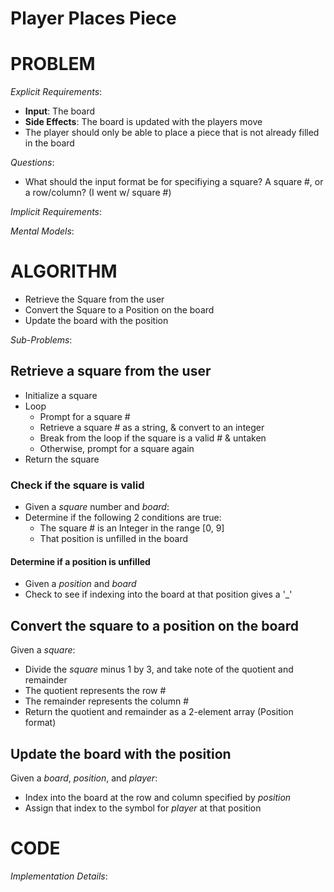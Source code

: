 # Player Places Piece

# PROBLEM

*Explicit Requirements*:
- **Input**: The board
- **Side Effects**: The board is updated with the players move
- The player should only be able to place a piece that is not already filled in the board

*Questions*:
- What should the input format be for specifiying a square? A square #, or a row/column? (I went w/ square #)

*Implicit Requirements*:


*Mental Models*:


# ALGORITHM

- Retrieve the Square from the user
- Convert the Square to a Position on the board
- Update the board with the position

*Sub-Problems*:

## Retrieve a square from the user

- Initialize a square
- Loop
  - Prompt for a square #
  - Retrieve a square # as a string, & convert to an integer
  - Break from the loop if the square is a valid # & untaken
  - Otherwise, prompt for a square again
- Return the square

### Check if the square is valid

- Given a _square_ number and _board_:
- Determine if the following 2 conditions are true:
  - The square # is an Integer in the range [0, 9]
  - That position is unfilled in the board

#### Determine if a position is unfilled
- Given a _position_ and _board_
- Check to see if indexing into the board at that position gives a '_'

## Convert the square to a position on the board

Given a _square_:
- Divide the _square_ minus 1 by 3, and take note of the quotient and remainder
- The quotient represents the row #
- The remainder represents the column #
- Return the quotient and remainder as a 2-element array (Position format)

## Update the board with the position

Given a _board_, _position_, and _player_:
- Index into the board at the row and column specified by _position_
- Assign that index to the symbol for _player_ at that position

# CODE

*Implementation Details*: